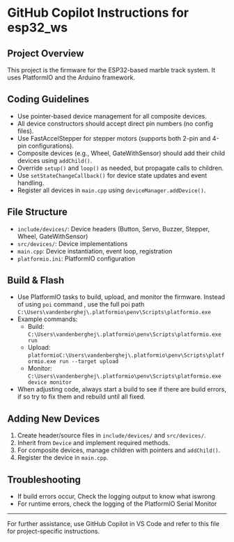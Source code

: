 # GitHub Copilot Instructions for esp32_ws

## Project Overview

This project is the firmware for the ESP32-based marble track system. It uses PlatformIO and the Arduino framework.

## Coding Guidelines

- Use pointer-based device management for all composite devices.
- All device constructors should accept direct pin numbers (no config files).
- Use FastAccelStepper for stepper motors (supports both 2-pin and 4-pin configurations).
- Composite devices (e.g., Wheel, GateWithSensor) should add their child devices using `addChild()`.
- Override `setup()` and `loop()` as needed, but propagate calls to children.
- Use `setStateChangeCallback()` for device state updates and event handling.
- Register all devices in `main.cpp` using `deviceManager.addDevice()`.

## File Structure

- `include/devices/`: Device headers (Button, Servo, Buzzer, Stepper, Wheel, GateWithSensor)
- `src/devices/`: Device implementations
- `main.cpp`: Device instantiation, event loop, registration
- `platformio.ini`: PlatformIO configuration

## Build & Flash

- Use PlatformIO tasks to build, upload, and monitor the firmware.
  Instead of using `poi` command , use the full poi path `C:\Users\vandenberghej\.platformio\penv\Scripts\platformio.exe`
- Example commands:
  - Build: `C:\Users\vandenberghej\.platformio\penv\Scripts\platformio.exe run`
  - Upload: `platformioC:\Users\vandenberghej\.platformio\penv\Scripts\platformio.exe run --target upload`
  - Monitor: `C:\Users\vandenberghej\.platformio\penv\Scripts\platformio.exe device monitor`
- When adjusting code, always start a build to see if there are build errors, if so try to fix them and rebuild until all fixed.

## Adding New Devices
1. Create header/source files in `include/devices/` and `src/devices/`.
2. Inherit from `Device` and implement required methods.
3. For composite devices, manage children with pointers and `addChild()`.
4. Register the device in `main.cpp`.

## Troubleshooting
- If build errors occur, Check the logging output to know what iswrong
- For runtime errors, check the logging of the PlatformIO Serial Monitor
---

For further assistance, use GitHub Copilot in VS Code and refer to this file for project-specific instructions.
